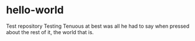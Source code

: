 # hello-world
Test repository
Testing
Tenuous at best was all he had to say when pressed about the rest of it, the world that is.
